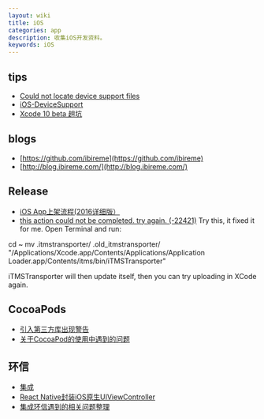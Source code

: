 ```yaml
---
layout: wiki
title: iOS
categories: app
description: 收集iOS开发资料。
keywords: iOS
---
```


## tips
- [Could not locate device support files](https://ighibli.github.io/2017/03/28/Could-not-locate-device-support-files/)
- [iOS-DeviceSupport](https://github.com/iGhibli/iOS-DeviceSupport)
- [Xcode 10 beta 趟坑](https://github.com/kingcos/Perspective/issues/13)

## blogs
- [https://github.com/ibireme](https://github.com/ibireme)
- [http://blog.ibireme.com/](http://blog.ibireme.com/)

## Release
- [iOS App上架流程(2016详细版）](http://www.jianshu.com/p/b1b77d804254)
- [this action could not be completed. try again. (-22421)](https://forums.developer.apple.com/thread/76803)
Try this, it fixed it for me. Open Terminal and run:

cd ~
mv .itmstransporter/ .old_itmstransporter/
"/Applications/Xcode.app/Contents/Applications/Application Loader.app/Contents/itms/bin/iTMSTransporter"

iTMSTransporter will then update itself, then you can try uploading in XCode again.


## CocoaPods
- [引入第三方库出现警告](https://stackoverflow.com/questions/18376416/the-target-overrides-the-other-ldflags-build-setting-defined-in-pods-pods/18730481#18730481)
- [关于CocoaPod的使用中遇到的问题](http://www.cnblogs.com/lisaloveyou1900/p/5048783.html)


## 环信
- [集成](http://www.cnblogs.com/XYQ-208910/p/5396635.html)
- [React Native封装iOS原生UIViewController](https://ljunb.github.io/2016/08/05/React-Native%E5%B0%81%E8%A3%85iOS%E5%8E%9F%E7%94%9FUIViewController/#more)
- [集成环信遇到的相关问题整理](http://blog.csdn.net/jyt199011302/article/details/68483995)